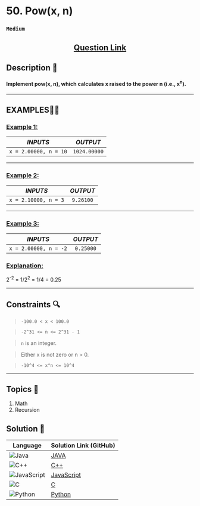 # 50. Pow(x, n)

### `Medium`


<h2 align="center">
<a href="https://leetcode.com/problems/powx-n/description/"><strong>Question Link</strong></a>
</h2>


## Description 📑

#### Implement pow(x, n), which calculates x raised to the power n (i.e., x<sup>n</sup>).

---

## **EXAMPLES**💫✨ </br>

<h3>

<ins>**Example 1**:</ins> </br>


| _INPUTS_ | _OUTPUT_ |
| :-----------: | :-----------: |
| `x = 2.00000, n = 10` | `1024.00000` |

</h3>


____
<h3>

<ins>**Example 2**:</ins> </br>

| _INPUTS_ | _OUTPUT_ |
| :-----------: | :-----------: |
| `x = 2.10000, n = 3` | `9.26100` |

</h3>


___

<h3>

<ins>**Example 3**:</ins> </br>

| _INPUTS_ | _OUTPUT_ |
| :-----------: | :-----------: |
| `x = 2.00000, n = -2` | `0.25000` |

</h3>

<h3>
<ins>Explanation:</ins>
</h3>

2<sup>-2</sup> = 1/2<sup>2</sup> = 1/4 = 0.25

___

## Constraints 🔍

> `-100.0 < x < 100.0`</br>

> `-2^31 <= n <= 2^31 - 1` <br>

> `n` is an integer.

> Either x is not zero or n > 0.

> `-10^4 <= x^n <= 10^4`

___

## Topics 📝

1. Math
2. Recursion


## Solution 📃

|  Language   |  Solution Link (GitHub) |
| ------------- | ------------- |
|  ![Java](https://img.shields.io/badge/java-%23ED8B00.svg?style=flat&logo=openjdk&logoColor=white)  | [JAVA](https://github.com/Purnima47/Leetcode-Solutions/blob/main/%F0%9F%9F%A1%20Medium/50%20-%20Pow(x%2C%20n)/_50Pow(x%2C%20n).java) |
|  ![C++](https://img.shields.io/badge/c++-%2300599C.svg?style=plastic&logo=c%2B%2B&logoColor=white)  | [C++](https://github.com/Purnima47/Leetcode-Solutions/blob/main/%F0%9F%9F%A1%20Medium/50%20-%20Pow(x%2C%20n)/_50Pow(x%2C%20n).cpp)  |
|  ![JavaScript](https://img.shields.io/badge/javascript-%23323330.svg?style=flat&logo=javascript&logoColor=%23F7DF1E)  | [JavaScript](https://github.com/Purnima47/Leetcode-Solutions/blob/main/%F0%9F%9F%A1%20Medium/50%20-%20Pow(x%2C%20n)/_50Pow(x%2C%20n).js) |
|![C](https://img.shields.io/badge/c-%2300599C.svg?style=plastic&logo=c&logoColor=white)| [C](https://github.com/Purnima47/Leetcode-Solutions/blob/main/%F0%9F%9F%A1%20Medium/50%20-%20Pow(x%2C%20n)/_50Pow(x%2C%20n).c) |
|![Python](https://img.shields.io/badge/python-3670A0?style=plastic&logo=python&logoColor=ffdd54)| [Python](https://github.com/Purnima47/Leetcode-Solutions/blob/main/%F0%9F%9F%A1%20Medium/50%20-%20Pow(x%2C%20n)/_50Pow(x%2C%20n).py) |

